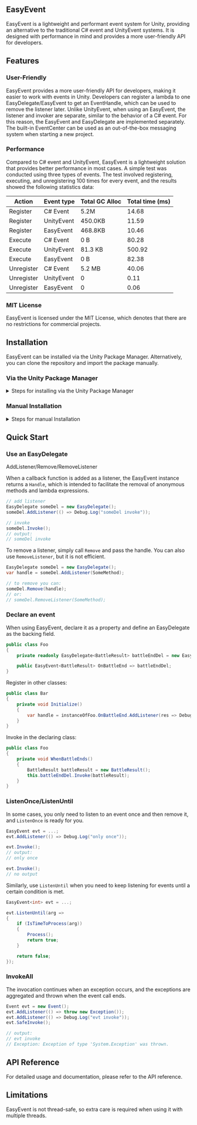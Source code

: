 ## EasyEvent

EasyEvent is a lightweight and performant event system for Unity, providing an alternative to the traditional C# event and UnityEvent systems. It is designed with performance in mind and provides a more user-friendly API for developers.

## Features

### User-Friendly

EasyEvent provides a more user-friendly API for developers, making it easier to work with events in Unity. Developers can register a lambda to one EasyDelegate/EasyEvent to get an EventHandle, which can be used to remove the listener later. Unlike UnityEvent, when using an EasyEvent, the listener and invoker are separate, similar to the behavior of a C# event. For this reason, the EasyEvent and EasyDelegate are implemented separately. The built-in EventCenter can be used as an out-of-the-box messaging system when starting a new project.

### Performance

Compared to C# event and UnityEvent, EasyEvent is a lightweight solution that provides better performance in most cases. A simple test was conducted using three types of events. The test involved registering, executing, and unregistering 100 times for every event, and the results showed the following statistics data:

| Action | Event type | Total GC Alloc | Total time (ms) |
| --- | --- | --- | --- |
| Register | C# Event | 5.2M | 14.68 |
| Register | UnityEvent | 450.0KB | 11.59 |
| Register | EasyEvent    | 468.8KB | 10.46 |
| Execute | C# Event | 0 B | 80.28 |
| Execute | UnityEvent | 81.3 KB | 500.92 |
| Execute | EasyEvent    | 0 B | 82.38 |
| Unregister | C# Event | 5.2 MB | 40.06 |
| Unregister | UnityEvent | 0 | 0.11 |
| Unregister | EasyEvent    | 0 | 0.06 |

### MIT License

EasyEvent is licensed under the MIT License, which denotes that there are no restrictions for commercial projects.

## Installation

EasyEvent can be installed via the Unity Package Manager. Alternatively, you can clone the repository and import the package manually.

###  Via the Unity Package Manager

<details><summary>Steps for installing via the Unity Package Manager</summary>

- Open the Unity Package Manager from the Window menu.

- Click the + button in the top left corner and select "Add package from git URL".

- Enter the following URL: `https://github.com/aillieo/EasyEvent.git#upm`

- Click the "Add" button to add the package to your project.</details>

### Manual Installation

<details><summary>Steps for manual Installation</summary>

- Clone the repository to your local machine.

- Open your Unity project and navigate to the "Packages" folder.

- Drag the "EasyEvent" folder from the cloned repository into the "Packages" folder.

- Unity will import the package automatically.</details>

## Quick Start

### Use an EasyDelegate

AddListener/Remove/RemoveListener

When a callback function is added as a listener, the EasyEvent instance returns a `Handle`, which is intended to facilitate the removal of anonymous methods and lambda expressions. 

```C#
// add listener
EasyDelegate someDel = new EasyDelegate();
someDel.AddListener(() => Debug.Log("someDel invoke"));

// invoke
someDel.Invoke();
// output:
// someDel invoke
```

To remove a listener, simply call `Remove` and pass the handle. You can also use `RemoveListener`, but it is not efficient.

```C#
EasyDelegate someDel = new EasyDelegate();
var handle = someDel.AddListener(SomeMethod);

// to remove you can:
someDel.Remove(handle);
// or:
// someDel.RemoveListener(SomeMethod);
```

### Declare an event

When using EasyEvent, declare it as a property and define an EasyDelegate as the backing field.

```C#
public class Foo
{
    private readonly EasyDelegate<BattleResult> battleEndDel = new EasyDelegate<BattleResult>();

    public EasyEvent<BattleResult> OnBattleEnd => battleEndDel;
}
```

Register in other classes:

```C#
public class Bar
{
    private void Initialize()
    {
        var handle = instanceOfFoo.OnBattleEnd.AddListener(res => Debug.Log("battle end"));
    }
}
```

Invoke in the declaring class:

```C#
public class Foo
{
    private void WhenBattleEnds()
    {
        BattleResult battleResult = new BattleResult();
        this.battleEndDel.Invoke(battleResult);    
    }
}
```

### ListenOnce/ListenUntil

In some cases, you only need to listen to an event once and then remove it, and `ListenOnce` is ready for you.

```C#
EasyEvent evt = ...;
evt.AddListener(() => Debug.Log("only once"));

evt.Invoke();
// output:
// only once

evt.Invoke();
// no output
```

Similarly, use `ListenUntil` when you need to keep listening for events until a certain condition is met.

```C#
EasyEvent<int> evt = ...;

evt.ListenUntil(arg =>
{
    if (IsTimeToProcess(arg))
    {
        Process();
        return true;
    }

    return false;
});
```

### InvokeAll

The invocation continues when an exception occurs, and the exceptions are aggregated and thrown when the event call ends.

```C#
Event evt = new Event();
evt.AddListener(() => throw new Exception());
evt.AddListener(() => Debug.Log("evt invoke"));
evt.SafeInvoke();

// output:
// evt invoke
// Exception: Exception of type 'System.Exception' was thrown.
```

## API Reference

For detailed usage and documentation, please refer to the API reference.

## Limitations

EasyEvent is not thread-safe, so extra care is required when using it with multiple threads.